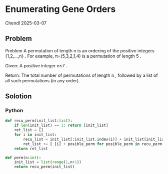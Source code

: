 # Enumerating Gene Orders

Chendl 2025-03-07

## Problem

Problem
A permutation of length n
 is an ordering of the positive integers {1,2,…,n}
. For example, π=(5,3,2,1,4)
 is a permutation of length 5
.

Given: A positive integer n≤7
.

Return: The total number of permutations of length n
, followed by a list of all such permutations (in any order).

## Solotion

### Python

``` python
def recu_perm(init_list:list):
	if len(init_list) == 1: return [init_list]
	ret_list = []
	for i in init_list:
		recu_list = init_list[:init_list.index(i)] + init_list[init_list.index(i)+1:]
		ret_list += [ [i] + posible_perm for posible_perm in recu_perm(recu_list) ]
	return ret_list

def perm(n:int):
	init_list = list(range(1,n+1))
	return recu_perm(init_list)
```
